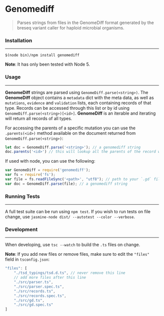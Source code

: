 # Genomediff

> Parses strings from files in the GenomeDiff format generated by the breseq variant caller for haploid microbial organisms.

### Installation
----------------
```shell
$(node bin)/npm install genomediff
```
**Note**: It has only been tested with Node 5.


### Usage
---------

**GenomeDiff** strings are parsed using `GenomeDiff.parse(<string>)`. The **GenomeDiff** object contains a `metadata` dict with the meta data, as well as `mutations`, `evidence` and `validation` lists, each containing records of that type. Records can be accessed through this list or by id using `GenomeDiff.parse(<string>)[<id>]`. **GenomeDiff** is an iterable and iterating will return all records of all types.

For accessing the parents of a specific mutation you can use the `.parents(<id>)` method available on the document returned from `GenomeDiff.parse(<string>)`:
```js
let doc = GenomeDiff.parse('<string>'); // a genomediff string
doc.parents('<id>') // this will lookup all the parents of the record with `<id>`
```

If used with node, you can use the following:
```js
var GenomeDiff = require('genomediff');
var fs = require('fs');
var file = fs.readFileSync('<path>', "utf8"); // path to your `.gd` file
var doc = GenomeDiff.parse(file); // a genomediff string
```


### Running Tests
-----------------
A full test suite can be run using `npm test`. If you wish to run tests on file change, use `jasmine-node dist/ --autotest --color --verbose`.

### Development
---------------
When developing, use `tsc --watch` to build the `.ts` files on change.

**Note**: If you add new files or remove files, make sure to edit the `"files"` field in `tsconfig.json`:
```js
"files": [
	"./tsd_typings/tsd.d.ts", // never remove this line
	// add more files after this line
	"./src/parser.ts",
	"./src/parser.spec.ts",
	"./src/records.ts",
	"./src/records.spec.ts",
	"./src/gd.ts",
	"./src/gd.spec.ts"
]
```
